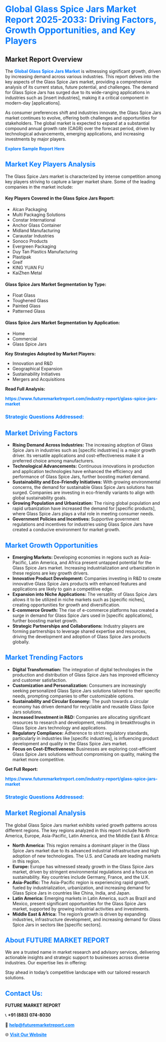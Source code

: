 <h1 style="color: #007BFF;">Global Glass Spice Jars Market Report 2025-2033: Driving Factors, Growth Opportunities, and Key Players</h1>

<section id="overview">
<h2>Market Report Overview</h2>
<p>The <a href="https://www.futuremarketreport.com/industry-report/glass-spice-jars-market" style="color: #007BFF; text-decoration: none;"><strong>Global Glass Spice Jars Market</strong></a> is witnessing significant growth, driven by increasing demand across various industries. This report delves into the key aspects of the Glass Spice Jars market, providing a comprehensive analysis of its current status, future potential, and challenges. The demand for Glass Spice Jars has surged due to its wide-ranging applications in industries such as [insert industries], making it a critical component in modern-day [applications].</p>
<p>As consumer preferences shift and industries innovate, the Glass Spice Jars market continues to evolve, offering both challenges and opportunities for stakeholders. The global market is expected to expand at a substantial compound annual growth rate (CAGR) over the forecast period, driven by technological advancements, emerging applications, and increasing investments by major players.</p>
</section>

<section id="overview">
<p><a href="https://www.futuremarketreport.com/request-sample/reportId=111800" style="color: #007BFF; text-decoration: none;"><strong>Explore Sample Report Here</strong></a></p>
</section>

<section id="key-players">
<h2 style="color: #007BFF;">Market Key Players Analysis</h2>
<p>The Glass Spice Jars market is characterized by intense competition among key players striving to capture a larger market share. Some of the leading companies in the market include:</p>
<h4>Key Players Covered in the Glass Spice Jars Report:</h4>
<ul><li>Alcan Packaging</li><li>Multi Packaging Solutions</li><li>Constar International</li><li>Anchor Glass Container</li><li>Midland Manufacturing</li><li>Caraustar Industries</li><li>Sonoco Products</li><li>Evergreen Packaging</li><li>Duy Tan Plastics Manufacturing</li><li>Plastipak</li><li>Greif</li><li>KING YUAN FU</li><li>KaiZhen Metal</li></ul>
<h4>Glass Spice Jars Market Segmentation by Type:</h4>
<ul><li>Float Glass</li><li>Toughened Glass</li><li>Painted Glass</li><li>Patterned Glass</li></ul>

<h4>Glass Spice Jars Market Segmentation by Application:</h4>
<ul><li>Home</li><li>Commercial</li><li>Glass Spice Jars</li></ul>
<p><strong>Key Strategies Adopted by Market Players:</strong></p>
<ul>
<li>Innovation and R&D</li>
<li>Geographical Expansion</li>
<li>Sustainability Initiatives</li>
<li>Mergers and Acquisitions</li>
</ul>
</section>

<section>
<p><strong>Read Full Analysis: </strong></p><a href="https://www.futuremarketreport.com/industry-report/glass-spice-jars-market" style="color: #007BFF; text-decoration: none;"><strong>https://www.futuremarketreport.com/industry-report/glass-spice-jars-market</strong></a>
<h3 style="color: #007BFF;">Strategic Questions Addressed:</h3>
</section>

<section id="driving-factors">
<h2 style="color: #007BFF;">Market Driving Factors</h2>
<ul>
<li><strong>Rising Demand Across Industries:</strong> The increasing adoption of Glass Spice Jars in industries such as [specific industries] is a major growth driver. Its versatile applications and cost-effectiveness make it a preferred choice among manufacturers.</li>
<li><strong>Technological Advancements:</strong> Continuous innovations in production and application technologies have enhanced the efficiency and performance of Glass Spice Jars, further boosting market demand.</li>
<li><strong>Sustainability and Eco-Friendly Initiatives:</strong> With growing environmental concerns, the demand for sustainable Glass Spice Jars solutions has surged. Companies are investing in eco-friendly variants to align with global sustainability goals.</li>
<li><strong>Growing Population and Urbanization:</strong> The rising global population and rapid urbanization have increased the demand for [specific products], where Glass Spice Jars plays a vital role in meeting consumer needs.</li>
<li><strong>Government Policies and Incentives:</strong> Supportive government regulations and incentives for industries using Glass Spice Jars have created a conducive environment for market growth.</li>
</ul>
</section>

<section id="growth-opportunities">
<h2 style="color: #007BFF;">Market Growth Opportunities</h2>
<ul>
<li><strong>Emerging Markets:</strong> Developing economies in regions such as Asia-Pacific, Latin America, and Africa present untapped potential for the Glass Spice Jars market. Increasing industrialization and urbanization in these regions are key growth drivers.</li>
<li><strong>Innovative Product Development:</strong> Companies investing in R&D to create innovative Glass Spice Jars products with enhanced features and applications are likely to gain a competitive edge.</li>
<li><strong>Expansion into Niche Applications:</strong> The versatility of Glass Spice Jars allows it to be utilized in niche markets such as [specific niches], creating opportunities for growth and diversification.</li>
<li><strong>E-commerce Growth:</strong> The rise of e-commerce platforms has created a surge in demand for Glass Spice Jars used in [specific applications], further boosting market growth.</li>
<li><strong>Strategic Partnerships and Collaborations:</strong> Industry players are forming partnerships to leverage shared expertise and resources, driving the development and adoption of Glass Spice Jars products globally.</li>
</ul>
</section>

<section id="trending-factors">
<h2 style="color: #007BFF;">Market Trending Factors</h2>
<ul>
<li><strong>Digital Transformation:</strong> The integration of digital technologies in the production and distribution of Glass Spice Jars has improved efficiency and customer satisfaction.</li>
<li><strong>Customization and Personalization:</strong> Consumers are increasingly seeking personalized Glass Spice Jars solutions tailored to their specific needs, prompting companies to offer customizable options.</li>
<li><strong>Sustainability and Circular Economy:</strong> The push towards a circular economy has driven demand for recyclable and reusable Glass Spice Jars solutions.</li>
<li><strong>Increased Investment in R&D:</strong> Companies are allocating significant resources to research and development, resulting in breakthroughs in Glass Spice Jars technology and applications.</li>
<li><strong>Regulatory Compliance:</strong> Adherence to strict regulatory standards, particularly in industries like [specific industries], is influencing product development and quality in the Glass Spice Jars market.</li>
<li><strong>Focus on Cost-Effectiveness:</strong> Businesses are exploring cost-efficient Glass Spice Jars solutions without compromising on quality, making the market more competitive.</li>
</ul>
</section>

<section>
<p><strong>Get Full Report: </strong></p><a href="https://www.futuremarketreport.com/industry-report/glass-spice-jars-market" style="color: #007BFF; text-decoration: none;"><strong>https://www.futuremarketreport.com/industry-report/glass-spice-jars-market</strong></a>
<h3 style="color: #007BFF;">Strategic Questions Addressed:</h3>
</section>


<section id="regional-analysis">
<h2 style="color: #007BFF;">Market Regional Analysis</h2>
<p>The global Glass Spice Jars market exhibits varied growth patterns across different regions. The key regions analyzed in this report include North America, Europe, Asia-Pacific, Latin America, and the Middle East & Africa:</p>
<ul>
<li><strong>North America:</strong> This region remains a dominant player in the Glass Spice Jars market due to its advanced industrial infrastructure and high adoption of new technologies. The U.S. and Canada are leading markets in this region.</li>
<li><strong>Europe:</strong> Europe has witnessed steady growth in the Glass Spice Jars market, driven by stringent environmental regulations and a focus on sustainability. Key countries include Germany, France, and the U.K.</li>
<li><strong>Asia-Pacific:</strong> The Asia-Pacific region is experiencing rapid growth, fueled by industrialization, urbanization, and increasing demand for Glass Spice Jars in countries like China, India, and Japan.</li>
<li><strong>Latin America:</strong> Emerging markets in Latin America, such as Brazil and Mexico, present significant opportunities for the Glass Spice Jars market, supported by growing industrial activities and investments.</li>
<li><strong>Middle East & Africa:</strong> The region’s growth is driven by expanding industries, infrastructure development, and increasing demand for Glass Spice Jars in sectors like [specific sectors].</li>
</ul>
</section>

<footer>
<h2 style="color: #007BFF;">About FUTURE MARKET REPORT</h2>
<p>We are a trusted name in market research and advisory services, delivering actionable insights and strategic support to businesses across diverse industries. Our expertise lies in offering:</p>

<p>Stay ahead in today’s competitive landscape with our tailored research solutions.</p>

<h2 style="color: #007BFF;">Contact Us:</h2>
<p><strong>FUTURE MARKET REPORT</strong></p>
<p>📞 <strong>+91 (883) 074-8030</strong></p>
<p>📧 <strong><a href="mailto:help@futuremarketreport.com" style="color: #007BFF;">help@futuremarketreport.com</a></strong></p>
<p>🌐 <strong><a href="https://www.futuremarketreport.com/" style="color: #007BFF;">Visit Our Website</a></strong></p>
</footer>